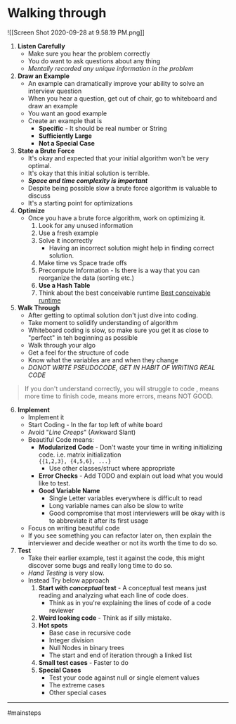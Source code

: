 # Walking through 
![[Screen Shot 2020-09-28 at 9.58.19 PM.png]]

1. **Listen Carefully** 
	- Make sure you hear the problem correctly
	- You do want to ask questions about any thing 
	- _Mentally recorded any unique information in the problem_
2. **Draw an Example**
	- An example can dramatically improve your ability to solve an interview question
	- When you hear a question, get out of chair, go to whiteboard and draw an example
	- You want an good example
	- Create an example that is 
		- **Specific** - It should be real number or String 
		- **Sufficiently Large**
		- **Not a Special Case**
3. **State a Brute Force**
	-	It's okay and expected that your initial algorithm won't be very optimal.
	-	It's okay that this initial solution is terrible.
	-	***Space and time complexity is important***
	-	Despite being possible slow a brute force algorithm is valuable to discuss
	-	It's a starting point for optimizations
4. **Optimize**
	- Once you have a brute force algorithm, work on optimizing it.
		1. Look for any unused information 
		2. Use a fresh example
		3. Solve it incorrectly
			- Having an incorrect solution might help in finding correct solution.
		4. Make time vs Space trade offs
		5. Precompute Information - Is there is a way that you can reorganize the data (sorting etc.)
		6. **Use a Hash Table**
		7. Think about the best conceivable runtime [Best conceivable runtime](Technical%20Questions/##%20Best%20conceivable%20runtime.md)
5. **Walk Through**
	- After getting to optimal solution don't just dive into coding.
	- Take moment to solidify understanding of algorithm
	- Whiteboard coding is slow, so make sure you get it as close to "perfect" in teh beginning as possible
	- Walk through your algo
	- Get a feel for the structure of code
	- Know what the variables are and when they change
	- *DONOT WRITE PSEUDOCODE, GET IN HABIT OF WRITING REAL CODE*
> If you don't understand correctly, you will struggle to code , means more time to finish code, means more errors, means NOT GOOD.
6. **Implement**
	- Implement it
	- Start Coding - In the far top left of white board
	- Avoid "_Line Creeps_" (Awkward Slant)
	- Beautiful Code means:
		- **Modularized Code** - Don't waste your time in writing initializing code. i.e. matrix initialization <br/> `{{1,2,3}, {4,5,6}, ...}` 
			- Use other classes/struct where appropriate
		- **Error Checks** - Add TODO and explain out load what you would like to test.
		- **Good Variable Name**
			- Single Letter variables everywhere is difficult to read
			- Long variable names can also be slow to write
			- Good compromise that most interviewers will be okay with is to abbreviate it after its first usage
	- Focus on writing beautiful code
	- If you see something you can refactor later on, then explain the interviewer and decide weather or not its worth the time to do so.
7. **Test**
	- Take their earlier example, test it against the code, this might discover some bugs and really long time to do so.
	- _Hand Testing_ is very slow. 
	- Instead Try below approach
		1. **Start with _conceptual_ test** - A conceptual test means just reading and analyzing what each line of code does.
			- Think as in you're explaining the lines of code of a code reviewer
		2. **Weird looking code** - Think as if silly mistake.
		3. **Hot spots**
			- Base case in recursive code
			- Integer division
			- Null Nodes in binary trees
			- The start and end of iteration through a linked list
		4. **Small test cases** - Faster to do 
		5. **Special Cases** 
			- Test your code against null or single element values
			- The extreme cases
			- Other special cases



-------
#mainsteps
